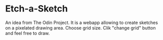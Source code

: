 # Etch-a-Sketch
An idea from The Odin Project.  It is a webapp allowing to create sketches on a pixelated drawing area.
Choose grid size. Clik "change grid" button and feel free to draw.
